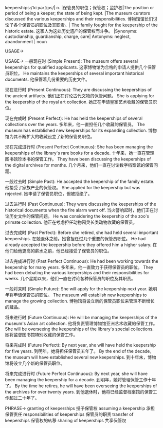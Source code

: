 keeperships:/ˈkiːpərʃɪps/| n. |保管员的职位；保管权；监护权|The position or period of being a keeper; the state of being kept. |The museum curators discussed the various keeperships and their responsibilities.  博物馆馆长们讨论了各个保管员的职位及其职责。| The family fought for the keepership of the historic estate. 这家人为这处历史遗产的保管权而斗争。 |Synonyms: custodianship, guardianship, charge, care| Antonyms: neglect, abandonment | noun


USAGE->

USAGE->
一般现在时 (Simple Present):
The museum offers several keeperships for qualified applicants.  这家博物馆为合格的申请人提供几个保管员职位。
He maintains the keeperships of several important historical documents. 他保管着几份重要的历史文件。


现在进行时 (Present Continuous):
They are discussing the keeperships of the ancient artifacts. 他们正在讨论古代文物的保管问题。
She is applying for the keepership of the royal art collection. 她正在申请皇家艺术收藏的保管员职位。


现在完成时 (Present Perfect):
He has held the keeperships of several collections over the years. 多年来，他一直担任几个收藏的保管员。
The museum has established new keeperships for its expanding collection.  博物馆为其不断扩大的收藏设立了新的保管员职位。


现在完成进行时 (Present Perfect Continuous):
She has been managing the keeperships of the library's rare books for a decade.  十年来，她一直在管理图书馆珍本书的保管工作。
They have been discussing the keeperships of the digital archives for months.  几个月来，他们一直在讨论数字档案馆的保管问题。


一般过去时 (Simple Past):
He accepted the keepership of the family estate. 他接受了家族产业的保管权。
She applied for the keepership but was rejected. 她申请了保管员职位，但被拒绝了。


过去进行时 (Past Continuous):
They were discussing the keeperships of the historical documents when the fire alarm went off.  当火警响起时，他们正在讨论历史文件的保管问题。
He was considering the keepership of the zoo's primate collection. 他正在考虑担任动物园灵长类动物收藏的保管员。


过去完成时 (Past Perfect):
Before she retired, she had held several important keeperships.  在她退休之前，她曾担任过几个重要的保管员职位。
He had already accepted the keepership before they offered him a higher salary. 在他们给他更高的薪水之前，他已经接受了保管员的职位。


过去完成进行时 (Past Perfect Continuous):
He had been working towards the keepership for many years.  多年来，他一直致力于获得保管员的职位。
They had been debating the various keeperships and their responsibilities for weeks.  几个星期以来，他们一直在讨论各种保管员的职位及其职责。


一般将来时 (Simple Future):
She will apply for the keepership next year. 她明年将申请保管员的职位。
The museum will establish new keeperships to manage the growing collection. 博物馆将设立新的保管员职位来管理不断增长的藏品。


将来进行时 (Future Continuous):
He will be managing the keeperships of the museum's Asian art collection. 他将负责管理博物馆亚洲艺术收藏的保管工作。
She will be overseeing the keeperships of the library's special collections. 她将监督图书馆特别收藏的保管工作。


将来完成时 (Future Perfect):
By next year, she will have held the keepership for five years. 到明年，她将担任保管员五年了。
By the end of the decade, the museum will have established several new keeperships. 到十年末，博物馆将设立几个新的保管员职位。


将来完成进行时 (Future Perfect Continuous):
By next year, she will have been managing the keepership for a decade. 到明年，她将管理保管工作十年了。
By the time he retires, he will have been overseeing the keeperships of the archives for over twenty years. 到他退休时，他将已经监督档案馆的保管工作超过二十年了。



PHRASE->
granting of keeperships  授予保管权
assuming a keepership 承担保管责任
responsibilities of keeperships 保管员的职责
transfer of keeperships 保管权的转移
sharing of keeperships  共享保管权
